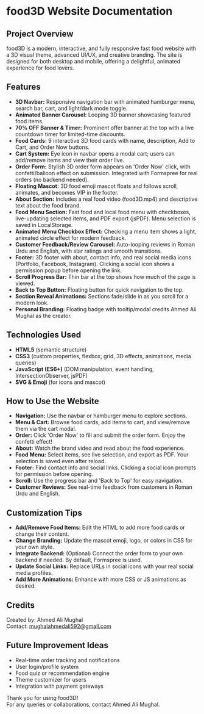 # food3D Website Documentation

## Project Overview
food3D is a modern, interactive, and fully responsive fast food website with a 3D visual theme, advanced UI/UX, and creative branding. The site is designed for both desktop and mobile, offering a delightful, animated experience for food lovers.

## Features
- **3D Navbar:** Responsive navigation bar with animated hamburger menu, search bar, cart, and light/dark mode toggle.
- **Animated Banner Carousel:** Looping 3D banner showcasing featured food items.
- **70% OFF Banner & Timer:** Prominent offer banner at the top with a live countdown timer for limited-time discounts.
- **Food Cards:** 9 interactive 3D food cards with name, description, Add to Cart, and Order Now buttons.
- **Cart System:** Eye icon in navbar opens a modal cart; users can add/remove items and view their order live.
- **Order Form:** Stylish 3D order form appears on 'Order Now' click, with confetti/balloon effect on submission. Integrated with Formspree for real orders (no backend needed).
- **Floating Mascot:** 3D food emoji mascot floats and follows scroll, animates, and becomes VIP in the footer.
- **About Section:** Includes a real food video (food3D.mp4) and descriptive text about the food brand.
- **Food Menu Section:** Fast food and local food menu with checkboxes, live-updating selected items, and PDF export (jsPDF). Menu selection is saved in LocalStorage.
- **Animated Menu Checkbox Effect:** Checking a menu item shows a light, animated circle effect for modern feedback.
- **Customer Feedback/Review Carousel:** Auto-looping reviews in Roman Urdu and English, with star ratings and smooth transitions.
- **Footer:** 3D footer with about, contact info, and real social media icons (Portfolio, Facebook, Instagram). Clicking a social icon shows a permission popup before opening the link.
- **Scroll Progress Bar:** Thin bar at the top shows how much of the page is viewed.
- **Back to Top Button:** Floating button for quick navigation to the top.
- **Section Reveal Animations:** Sections fade/slide in as you scroll for a modern look.
- **Personal Branding:** Floating badge with tooltip/modal credits Ahmed Ali Mughal as the creator.

## Technologies Used
- **HTML5** (semantic structure)
- **CSS3** (custom properties, flexbox, grid, 3D effects, animations, media queries)
- **JavaScript (ES6+)** (DOM manipulation, event handling, IntersectionObserver, jsPDF)
- **SVG & Emoji** (for icons and mascot)

## How to Use the Website
- **Navigation:** Use the navbar or hamburger menu to explore sections.
- **Menu & Cart:** Browse food cards, add items to cart, and view/remove them via the cart modal.
- **Order:** Click 'Order Now' to fill and submit the order form. Enjoy the confetti effect!
- **About:** Watch the brand video and read about the food experience.
- **Food Menu:** Select items, see live selection, and export as PDF. Your selection is saved even after reload.
- **Footer:** Find contact info and social links. Clicking a social icon prompts for permission before opening.
- **Scroll:** Use the progress bar and 'Back to Top' for easy navigation.
- **Customer Reviews:** See real-time feedback from customers in Roman Urdu and English.

## Customization Tips
- **Add/Remove Food Items:** Edit the HTML to add more food cards or change their content.
- **Change Branding:** Update the mascot emoji, logo, or colors in CSS for your own style.
- **Integrate Backend:** (Optional) Connect the order form to your own backend if needed. By default, Formspree is used.
- **Update Social Links:** Replace URLs in social icons with your real social media profiles.
- **Add More Animations:** Enhance with more CSS or JS animations as desired.

## Credits
Created by: Ahmed Ali Mughal  
Contact: mughalahmedali592@gmail.com

## Future Improvement Ideas
- Real-time order tracking and notifications
- User login/profile system
- Food quiz or recommendation engine
- Theme customizer for users
- Integration with payment gateways

Thank you for using food3D!  
For any queries or collaborations, contact Ahmed Ali Mughal.